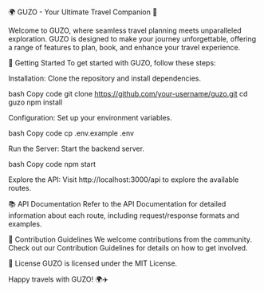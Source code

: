 🌍 GUZO - Your Ultimate Travel Companion 🛫

Welcome to GUZO, where seamless travel planning meets unparalleled exploration. GUZO is designed to make your journey unforgettable, offering a range of features to plan, book, and enhance your travel experience.

🚀 Getting Started
To get started with GUZO, follow these steps:

Installation: Clone the repository and install dependencies.

bash
Copy code
git clone https://github.com/your-username/guzo.git
cd guzo
npm install

Configuration: Set up your environment variables.

bash
Copy code
cp .env.example .env

Run the Server: Start the backend server.

bash
Copy code
npm start

Explore the API: Visit http://localhost:3000/api to explore the available routes.


📚 API Documentation
Refer to the API Documentation for detailed information about each route, including request/response formats and examples.


🤝 Contribution Guidelines
We welcome contributions from the community. Check out our Contribution Guidelines for details on how to get involved.


📜 License
GUZO is licensed under the MIT License.


Happy travels with GUZO! 🌍✈️
